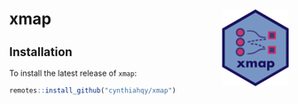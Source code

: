 
<!-- README.md is generated from README.Rmd. Please edit that file -->

# xmap <a href="https://cynthiahqy.github.io/xmap/"><img src="man/figures/logo.png" align="right" height="138" alt="xmap website" /></a>

## Installation

To install the latest release of `xmap`:

``` r
remotes::install_github("cynthiahqy/xmap")
```
